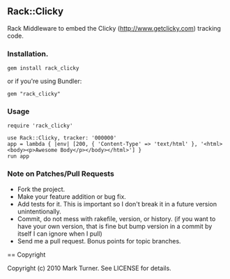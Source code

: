 ## Rack::Clicky ##

Rack Middleware to embed the Clicky (http://www.getclicky.com) tracking code.


### Installation.

    gem install rack_clicky

or if you're using Bundler:

    gem "rack_clicky"
    
### Usage ###

    require 'rack_clicky'

    use Rack::Clicky, tracker: '000000'
    app = lambda { |env| [200, { 'Content-Type' => 'text/html' }, '<html><body><p>Awesome Body</p></body></html>'] }
    run app


### Note on Patches/Pull Requests ###
 
* Fork the project.
* Make your feature addition or bug fix.
* Add tests for it. This is important so I don't break it in a
  future version unintentionally.
* Commit, do not mess with rakefile, version, or history.
  (if you want to have your own version, that is fine but bump version in a commit by itself I can ignore when I pull)
* Send me a pull request. Bonus points for topic branches.

== Copyright

Copyright (c) 2010 Mark Turner. See LICENSE for details.
